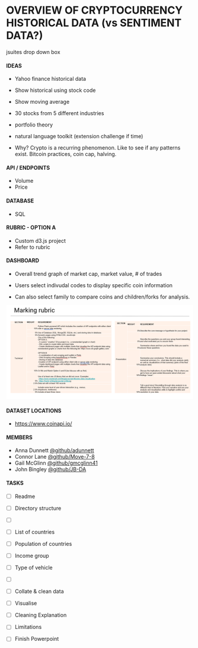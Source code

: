 # OVERVIEW OF CRYPTOCURRENCY HISTORICAL DATA (vs SENTIMENT DATA?)

jsuites drop down box
#### **IDEAS**
- Yahoo finance historical data
- Show historical using stock code
- Show moving average
- 30 stocks from 5 different industries
- portfolio theory
- natural language toolkit (extension challenge if time)

- Why? Crypto is a recurring phenomenon. Like to see if any patterns exist. Bitcoin practices, coin cap, halving.


#### **API / ENDPOINTS**
- Volume
- Price


#### **DATABASE**
- SQL


#### **RUBRIC - OPTION A**
- Custom d3.js project
- Refer to rubric


#### **DASHBOARD**

- Overall trend graph of market cap, market value, # of trades

- Users select indivudal codes to display specific coin information

- Can also select family to compare coins and children/forks for analysis.

![Marking Rubric](image.png)

#### **DATASET LOCATIONS**
- https://www.coinapi.io/


#### **MEMBERS**
- Anna Dunnett [@github/adunnett](https://github.com/adunnett)
- Connor Lane [@github/Move-7-8](https://github.com/Move-7-8) 
- Gail McGlinn [@github/gmcglinn41](https://github.com/gmcglinn41)
- John Bingley [@github/JB-DA](https://github.com/JB-DA)

#### **TASKS**
- [ ] Readme
- [ ] Directory structure
- [ ] &nbsp;
- [ ] List of countries
- [ ] Population of countries
- [ ] Income group
- [ ] Type of vehicle
- [ ] &nbsp;
- [ ] Collate & clean data
- [ ] Visualise
- [ ] Cleaning Explanation
- [ ] Limitations
- [ ] Finish Powerpoint

